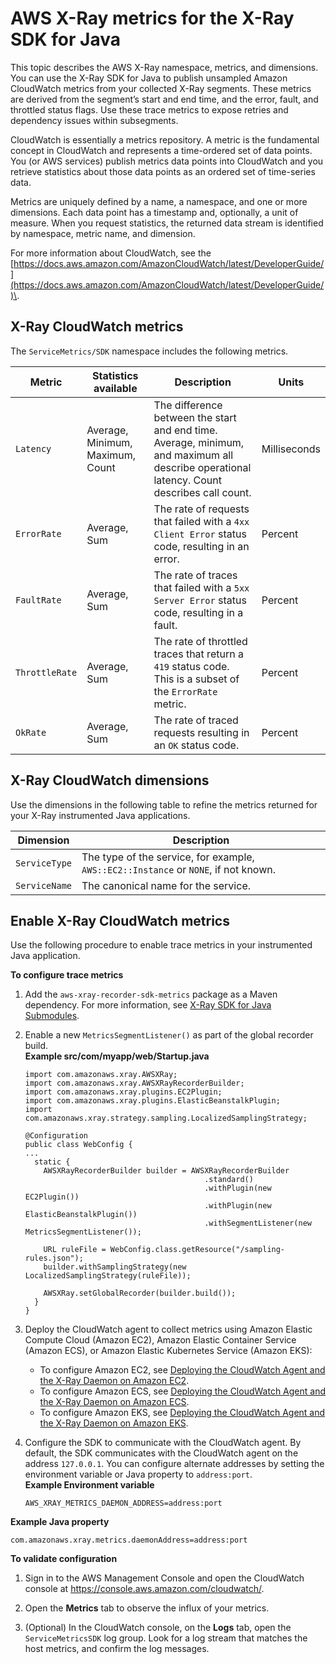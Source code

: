 # AWS X\-Ray metrics for the X\-Ray SDK for Java<a name="xray-sdk-java-monitoring"></a>

This topic describes the AWS X\-Ray namespace, metrics, and dimensions\. You can use the X\-Ray SDK for Java to publish unsampled Amazon CloudWatch metrics from your collected X\-Ray segments\. These metrics are derived from the segment’s start and end time, and the error, fault, and throttled status flags\. Use these trace metrics to expose retries and dependency issues within subsegments\. 

CloudWatch is essentially a metrics repository\. A metric is the fundamental concept in CloudWatch and represents a time\-ordered set of data points\. You \(or AWS services\) publish metrics data points into CloudWatch and you retrieve statistics about those data points as an ordered set of time\-series data\. 

Metrics are uniquely defined by a name, a namespace, and one or more dimensions\. Each data point has a timestamp and, optionally, a unit of measure\. When you request statistics, the returned data stream is identified by namespace, metric name, and dimension\. 

For more information about CloudWatch, see the [https://docs.aws.amazon.com/AmazonCloudWatch/latest/DeveloperGuide/](https://docs.aws.amazon.com/AmazonCloudWatch/latest/DeveloperGuide/)\. 

## X\-Ray CloudWatch metrics<a name="xray-sdk-java-monitoring-metrics"></a>

The `ServiceMetrics/SDK` namespace includes the following metrics\.


| Metric | Statistics available | Description | Units | 
| --- | --- | --- | --- | 
|  `Latency`  |  Average, Minimum, Maximum, Count  |  The difference between the start and end time\. Average, minimum, and maximum all describe operational latency\. Count describes call count\.  |  Milliseconds  | 
|  `ErrorRate`  |  Average, Sum  |  The rate of requests that failed with a `4xx Client Error` status code, resulting in an error\.  |  Percent  | 
|  `FaultRate`  |  Average, Sum  |  The rate of traces that failed with a `5xx Server Error` status code, resulting in a fault\.  |  Percent  | 
|  `ThrottleRate`  |  Average, Sum  |  The rate of throttled traces that return a `419` status code\. This is a subset of the `ErrorRate` metric\.   |  Percent  | 
|  `OkRate`  |  Average, Sum  |  The rate of traced requests resulting in an `OK` status code\.   |  Percent  | 

## X\-Ray CloudWatch dimensions<a name="xray-sdk-java-monitoring-dimensions"></a>

Use the dimensions in the following table to refine the metrics returned for your X\-Ray instrumented Java applications\.


| Dimension | Description | 
| --- | --- | 
|  `ServiceType`  |  The type of the service, for example, `AWS::EC2::Instance` or `NONE`, if not known\.  | 
|  `ServiceName`  |  The canonical name for the service\.  | 

## Enable X\-Ray CloudWatch metrics<a name="xray-sdk-java-monitoring-enable"></a>

Use the following procedure to enable trace metrics in your instrumented Java application\.

**To configure trace metrics**

1. Add the `aws-xray-recorder-sdk-metrics` package as a Maven dependency\. For more information, see [X\-Ray SDK for Java Submodules](xray-sdk-java.md#xray-sdk-java-submodules)\.

1. Enable a new `MetricsSegmentListener()` as part of the global recorder build\.  
**Example src/com/myapp/web/Startup\.java**  

   ```
   import com.amazonaws.xray.AWSXRay;
   import com.amazonaws.xray.AWSXRayRecorderBuilder;
   import com.amazonaws.xray.plugins.EC2Plugin;
   import com.amazonaws.xray.plugins.ElasticBeanstalkPlugin;
   import com.amazonaws.xray.strategy.sampling.LocalizedSamplingStrategy;
   
   @Configuration
   public class WebConfig {
   ...
     static {
       AWSXRayRecorderBuilder builder = AWSXRayRecorderBuilder
                                           .standard()
                                           .withPlugin(new EC2Plugin())
                                           .withPlugin(new ElasticBeanstalkPlugin())
                                           .withSegmentListener(new MetricsSegmentListener());
   
       URL ruleFile = WebConfig.class.getResource("/sampling-rules.json");
       builder.withSamplingStrategy(new LocalizedSamplingStrategy(ruleFile));
   
       AWSXRay.setGlobalRecorder(builder.build());
     }
   }
   ```

1. Deploy the CloudWatch agent to collect metrics using Amazon Elastic Compute Cloud \(Amazon EC2\), Amazon Elastic Container Service \(Amazon ECS\), or Amazon Elastic Kubernetes Service \(Amazon EKS\):
   +  To configure Amazon EC2, see [Deploying the CloudWatch Agent and the X\-Ray Daemon on Amazon EC2](https://docs.aws.amazon.com/AmazonCloudWatch/latest/monitoring/deploy_servicelens_CloudWatch_agent_deploy_EC2.html)\.
   +  To configure Amazon ECS, see [Deploying the CloudWatch Agent and the X\-Ray Daemon on Amazon ECS](https://docs.aws.amazon.com/AmazonCloudWatch/latest/monitoring/deploy_servicelens_CloudWatch_agent_deploy_ECS.html)\.
   +  To configure Amazon EKS, see [Deploying the CloudWatch Agent and the X\-Ray Daemon on Amazon EKS](https://docs.aws.amazon.com/AmazonCloudWatch/latest/monitoring/deploy_servicelens_CloudWatch_agent_deploy_EKS.html)\.

1. Configure the SDK to communicate with the CloudWatch agent\. By default, the SDK communicates with the CloudWatch agent on the address `127.0.0.1`\. You can configure alternate addresses by setting the environment variable or Java property to `address:port`\.  
**Example Environment variable**  

   ```
   AWS_XRAY_METRICS_DAEMON_ADDRESS=address:port
   ```  
**Example Java property**  

   ```
   com.amazonaws.xray.metrics.daemonAddress=address:port
   ```

**To validate configuration**

1. Sign in to the AWS Management Console and open the CloudWatch console at [https://console\.aws\.amazon\.com/cloudwatch/](https://console.aws.amazon.com/cloudwatch/)\.

1. Open the **Metrics** tab to observe the influx of your metrics\. 

1. \(Optional\) In the CloudWatch console, on the **Logs** tab, open the `ServiceMetricsSDK` log group\. Look for a log stream that matches the host metrics, and confirm the log messages\.